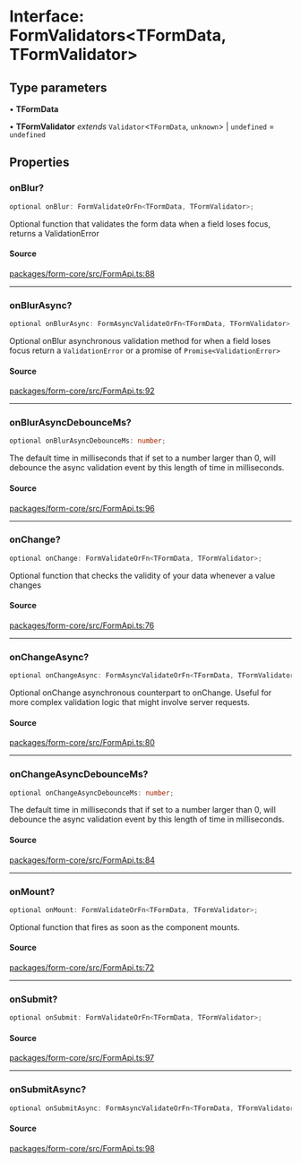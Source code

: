 # Interface: FormValidators\<TFormData, TFormValidator\>

## Type parameters

• **TFormData**

• **TFormValidator** *extends* `Validator`\<`TFormData`, `unknown`\> \| `undefined` = `undefined`

## Properties

### onBlur?

```ts
optional onBlur: FormValidateOrFn<TFormData, TFormValidator>;
```

Optional function that validates the form data when a field loses focus, returns a ValidationError

#### Source

[packages/form-core/src/FormApi.ts:88](https://github.com/TanStack/form/blob/ada0211684adc85c41587b076e1217390ff5344e/packages/form-core/src/FormApi.ts#L88)

***

### onBlurAsync?

```ts
optional onBlurAsync: FormAsyncValidateOrFn<TFormData, TFormValidator>;
```

Optional onBlur asynchronous validation method for when a field loses focus return a `ValidationError` or a promise of `Promise<ValidationError>`

#### Source

[packages/form-core/src/FormApi.ts:92](https://github.com/TanStack/form/blob/ada0211684adc85c41587b076e1217390ff5344e/packages/form-core/src/FormApi.ts#L92)

***

### onBlurAsyncDebounceMs?

```ts
optional onBlurAsyncDebounceMs: number;
```

The default time in milliseconds that if set to a number larger than 0, will debounce the async validation event by this length of time in milliseconds.

#### Source

[packages/form-core/src/FormApi.ts:96](https://github.com/TanStack/form/blob/ada0211684adc85c41587b076e1217390ff5344e/packages/form-core/src/FormApi.ts#L96)

***

### onChange?

```ts
optional onChange: FormValidateOrFn<TFormData, TFormValidator>;
```

Optional function that checks the validity of your data whenever a value changes

#### Source

[packages/form-core/src/FormApi.ts:76](https://github.com/TanStack/form/blob/ada0211684adc85c41587b076e1217390ff5344e/packages/form-core/src/FormApi.ts#L76)

***

### onChangeAsync?

```ts
optional onChangeAsync: FormAsyncValidateOrFn<TFormData, TFormValidator>;
```

Optional onChange asynchronous counterpart to onChange. Useful for more complex validation logic that might involve server requests.

#### Source

[packages/form-core/src/FormApi.ts:80](https://github.com/TanStack/form/blob/ada0211684adc85c41587b076e1217390ff5344e/packages/form-core/src/FormApi.ts#L80)

***

### onChangeAsyncDebounceMs?

```ts
optional onChangeAsyncDebounceMs: number;
```

The default time in milliseconds that if set to a number larger than 0, will debounce the async validation event by this length of time in milliseconds.

#### Source

[packages/form-core/src/FormApi.ts:84](https://github.com/TanStack/form/blob/ada0211684adc85c41587b076e1217390ff5344e/packages/form-core/src/FormApi.ts#L84)

***

### onMount?

```ts
optional onMount: FormValidateOrFn<TFormData, TFormValidator>;
```

Optional function that fires as soon as the component mounts.

#### Source

[packages/form-core/src/FormApi.ts:72](https://github.com/TanStack/form/blob/ada0211684adc85c41587b076e1217390ff5344e/packages/form-core/src/FormApi.ts#L72)

***

### onSubmit?

```ts
optional onSubmit: FormValidateOrFn<TFormData, TFormValidator>;
```

#### Source

[packages/form-core/src/FormApi.ts:97](https://github.com/TanStack/form/blob/ada0211684adc85c41587b076e1217390ff5344e/packages/form-core/src/FormApi.ts#L97)

***

### onSubmitAsync?

```ts
optional onSubmitAsync: FormAsyncValidateOrFn<TFormData, TFormValidator>;
```

#### Source

[packages/form-core/src/FormApi.ts:98](https://github.com/TanStack/form/blob/ada0211684adc85c41587b076e1217390ff5344e/packages/form-core/src/FormApi.ts#L98)
